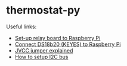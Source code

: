 # thermostat-py

Useful links:  
 - [Set-up relay board to Raspberry Pi](https://myhydropi.com/connecting-a-relay-board-to-a-raspberry-pi)
 - [Connect DS18b20 (KEYES) to Raspberry Pi](https://steemit.com/raspberrypi/@rogergrambihler/keyes-18b20-temperature-sensor-and-raspberry-pi-2)
 - [JVCC jumper explained](https://electronics.stackexchange.com/questions/505318/how-to-properly-use-a-relay-module-with-jd-vcc-from-arduino-raspberry)
 - [How to setup I2C bus](https://learn.adafruit.com/adafruits-raspberry-pi-lesson-4-gpio-setup/configuring-i2c)
